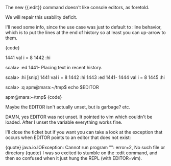 The new {{:edit}} command doesn't like console editors, as foretold.

We will repair this usability deficit.



I'll need some info, since the use case was just to default to :line behavior, which is to put the lines at the end of history so at least you can up-arrow to them.

{code}

1441  val i = 8
1442  :hi

scala> :ed 1441-
Placing text in recent history.

scala> :hi
[snip]
1441  val i = 8
1442  :hi
1443  :ed 1441-
1444  val i = 8
1445  :hi

scala> :q
apm@mara:~/tmp$ echo $EDITOR

apm@mara:~/tmp$ 
{code}

Maybe the EDITOR isn't actually unset, but is garbage? etc.

DAMN, yes EDITOR was not unset. It pointed to vim which couldn't be loaded. After I unset the variable everything works fine.

I'll close the ticket but if you want you can take a look at the exception that occurs when EDITOR points to an editor that does not exist:

{quote}
java.io.IOException: Cannot run program "": error=2, No such file or directory
{quote}
I was so excited to stumble on the :edit command, and then so confused when it just hung the REPL (with EDITOR=vim).
